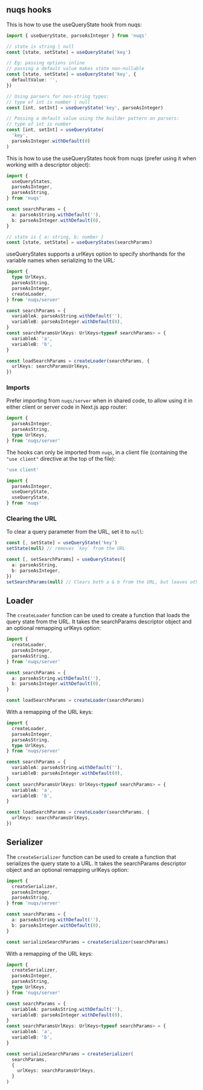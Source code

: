 ## nuqs hooks

This is how to use the useQueryState hook from nuqs:

```ts
import { useQueryState, parseAsInteger } from 'nuqs'

// state is string | null
const [state, setState] = useQueryState('key')

// Eg: passing options inline
// passing a default value makes state non-nullable
const [state, setState] = useQueryState('key', {
  defaultValue: '',
})

// Using parsers for non-string types:
// type of int is number | null
const [int, setInt] = useQueryState('key', parseAsInteger)

// Passing a default value using the builder pattern on parsers:
// type of int is number
const [int, setInt] = useQueryState(
  'key',
  parseAsInteger.withDefault(0)
)
```

This is how to use the useQueryStates hook from nuqs
(prefer using it when working with a descriptor object):

```ts
import {
  useQueryStates,
  parseAsInteger,
  parseAsString,
} from 'nuqs'

const searchParams = {
  a: parseAsString.withDefault(''),
  b: parseAsInteger.withDefault(0),
}

// state is { a: string, b: number }
const [state, setState] = useQueryStates(searchParams)
```

useQueryStates supports a urlKeys option to specify shorthands
for the variable names when serializing to the URL:

```ts
import {
  type UrlKeys,
  parseAsString,
  parseAsInteger,
  createLoader,
} from 'nuqs/server'

const searchParams = {
  variableA: parseAsString.withDefault(''),
  variableB: parseAsInteger.withDefault(0),
}
const searchParamsUrlKeys: UrlKeys<typeof searchParams> = {
  variableA: 'a',
  variableB: 'b',
}

const loadSearchParams = createLoader(searchParams, {
  urlKeys: searchParamsUrlKeys,
})
```

### Imports

Prefer importing from `nuqs/server` when in shared code, to
allow using it in either client or server code in Next.js app router:

```ts
import {
  parseAsInteger,
  parseAsString,
  type UrlKeys,
} from 'nuqs/server'
```

The hooks can only be imported from `nuqs`, in a client file (containing the
`"use client"` directive at the top of the file):

```ts
'use client'

import {
  parseAsInteger,
  useQueryState,
  useQueryState,
} from 'nuqs'
```

### Clearing the URL

To clear a query parameter from the URL, set it to `null`:

```ts
const [, setState] = useQueryState('key')
setState(null) // removes `key` from the URL

const [, setSearchParams] = useQueryStates({
  a: parseAsString,
  b: parseAsInteger,
})
setSearchParams(null) // Clears both a & b from the URL, but leaves other params as-is
```

## Loader

The `createLoader` function can be used to create a function that
loads the query state from the URL. It takes the searchParams descriptor
object and an optional remapping urlKeys option:

```ts
import {
  createLoader,
  parseAsInteger,
  parseAsString,
} from 'nuqs/server'

const searchParams = {
  a: parseAsString.withDefault(''),
  b: parseAsInteger.withDefault(0),
}

const loadSearchParams = createLoader(searchParams)
```

With a remapping of the URL keys:

```ts
import {
  createLoader,
  parseAsInteger,
  parseAsString,
  type UrlKeys,
} from 'nuqs/server'

const searchParams = {
  variableA: parseAsString.withDefault(''),
  variableB: parseAsInteger.withDefault(0),
}
const searchParamsUrlKeys: UrlKeys<typeof searchParams> = {
  variableA: 'a',
  variableB: 'b',
}

const loadSearchParams = createLoader(searchParams, {
  urlKeys: searchParamsUrlKeys,
})
```

## Serializer

The `createSerializer` function can be used to create a function that
serializes the query state to a URL. It takes the searchParams descriptor
object and an optional remapping urlKeys option:

```ts
import {
  createSerializer,
  parseAsInteger,
  parseAsString,
} from 'nuqs/server'

const searchParams = {
  a: parseAsString.withDefault(''),
  b: parseAsInteger.withDefault(0),
}

const serializeSearchParams = createSerializer(searchParams)
```

With a remapping of the URL keys:

```ts
import {
  createSerializer,
  parseAsInteger,
  parseAsString,
  type UrlKeys,
} from 'nuqs/server'

const searchParams = {
  variableA: parseAsString.withDefault(''),
  variableB: parseAsInteger.withDefault(0),
}
const searchParamsUrlKeys: UrlKeys<typeof searchParams> = {
  variableA: 'a',
  variableB: 'b',
}

const serializeSearchParams = createSerializer(
  searchParams,
  {
    urlKeys: searchParamsUrlKeys,
  }
)
```
